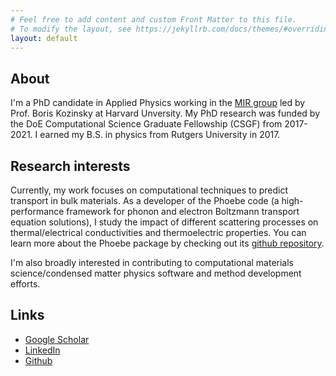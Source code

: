 ```yaml
---
# Feel free to add content and custom Front Matter to this file.
# To modify the layout, see https://jekyllrb.com/docs/themes/#overriding-theme-defaults
layout: default
---
```


## About
I'm a PhD candidate in Applied Physics working in the [MIR group](https://mir.g.harvard.edu/) led by Prof. Boris Kozinsky at Harvard Unversity. My PhD research was funded by the DoE Computational Science Graduate Fellowship (CSGF) from 2017-2021. I earned my B.S. in physics from Rutgers University in 2017.

## Research interests
Currently, my work focuses on computational techniques to predict transport in bulk materials.
As a developer of the Phoebe code (a high-performance framework for phonon and electron Boltzmann transport equation solutions),
I study the impact of different scattering processes on thermal/electrical conductivities and thermoelectric properties.
You can learn more about the Phoebe package by checking out its [github repository](https://github.com/mir-group/phoebe).

I'm also broadly interested in contributing to computational materials science/condensed matter physics software and method development efforts.

## Links
* [Google Scholar](https://scholar.google.com/citations?user=4-QTKr4AAAAJ&hl=en&authuser=1)
* [LinkedIn](https://www.linkedin.com/in/jenny-coulter-0945b7105/)
* [Github](https://github.com/jcoulter12)
